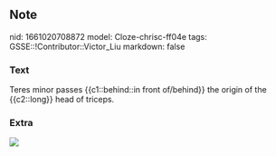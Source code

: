 ## Note
nid: 1661020708872
model: Cloze-chrisc-ff04e
tags: GSSE::!Contributor::Victor_Liu
markdown: false

### Text
Teres minor passes {{c1::behind::in front of/behind}} the origin of the {{c2::long}} head of triceps.

### Extra
<img src="paste-d0c0b0e2ebff101a8e3539ddc802efe35ea28a56.jpg">

